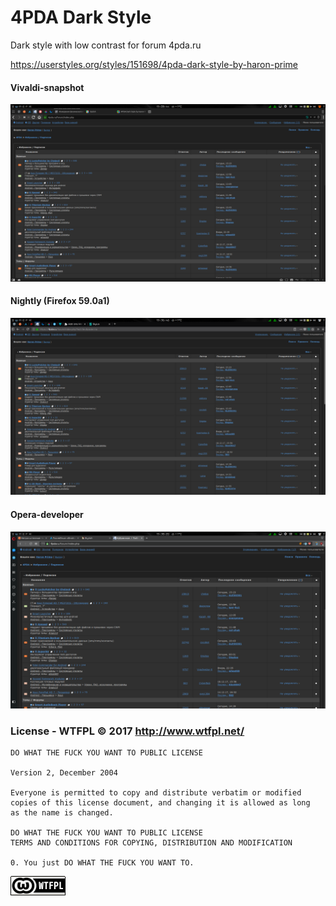 # 4PDA Dark Style
Dark style with low contrast for forum 4pda.ru

https://userstyles.org/styles/151698/4pda-dark-style-by-haron-prime

#### Vivaldi-snapshot

![](/screenshots/4pda-vivaldi.png?raw=true)

#### Nightly (Firefox 59.0a1)

![](/screenshots/4pda-nightly.png?raw=true)

#### Opera-developer

![](/screenshots/4pda-opera.png?raw=true)

### License - WTFPL © 2017  http://www.wtfpl.net/ 

```
DO WHAT THE FUCK YOU WANT TO PUBLIC LICENSE 

Version 2, December 2004

Everyone is permitted to copy and distribute verbatim or modified
copies of this license document, and changing it is allowed as long
as the name is changed.

DO WHAT THE FUCK YOU WANT TO PUBLIC LICENSE
TERMS AND CONDITIONS FOR COPYING, DISTRIBUTION AND MODIFICATION

0. You just DO WHAT THE FUCK YOU WANT TO.

```
[![WTFPL](/screenshots/wtfpl-badge-1.png?raw=true)](http://www.wtfpl.net "WTFPL")
